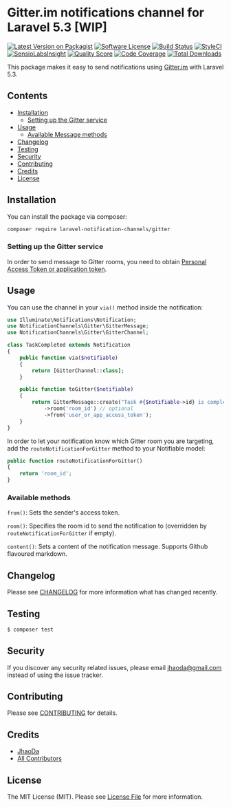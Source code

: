 # Gitter.im notifications channel for Laravel 5.3 [WIP]

[![Latest Version on Packagist](https://img.shields.io/packagist/v/laravel-notification-channels/gitter.svg?style=flat-square)](https://packagist.org/packages/laravel-notification-channels/gitter)
[![Software License](https://img.shields.io/badge/license-MIT-brightgreen.svg?style=flat-square)](LICENSE.md)
[![Build Status](https://img.shields.io/travis/laravel-notification-channels/gitter/master.svg?style=flat-square)](https://travis-ci.org/laravel-notification-channels/gitter)
[![StyleCI](https://styleci.io/repos/:style_ci_id/shield)](https://styleci.io/repos/:style_ci_id)
[![SensioLabsInsight](https://img.shields.io/sensiolabs/i/:sensio_labs_id.svg?style=flat-square)](https://insight.sensiolabs.com/projects/:sensio_labs_id)
[![Quality Score](https://img.shields.io/scrutinizer/g/laravel-notification-channels/gitter.svg?style=flat-square)](https://scrutinizer-ci.com/g/laravel-notification-channels/gitter)
[![Code Coverage](https://img.shields.io/scrutinizer/coverage/g/laravel-notification-channels/gitter/master.svg?style=flat-square)](https://scrutinizer-ci.com/g/laravel-notification-channels/gitter/?branch=master)
[![Total Downloads](https://img.shields.io/packagist/dt/laravel-notification-channels/gitter.svg?style=flat-square)](https://packagist.org/packages/laravel-notification-channels/gitter)

This package makes it easy to send notifications using [Gitter.im](//gitter.im) with Laravel 5.3.

## Contents

- [Installation](#installation)
	- [Setting up the Gitter service](#setting-up-the-Gitter-service)
- [Usage](#usage)
	- [Available Message methods](#available-message-methods)
- [Changelog](#changelog)
- [Testing](#testing)
- [Security](#security)
- [Contributing](#contributing)
- [Credits](#credits)
- [License](#license)


## Installation

You can install the package via composer:

```bash
composer require laravel-notification-channels/gitter
```

### Setting up the Gitter service

In order to send message to Gitter rooms, you need to obtain [Personal Access Token or application token](https://developer.gitter.im/apps).

## Usage

You can use the channel in your `via()` method inside the notification:

```php
use Illuminate\Notifications\Notification;
use NotificationChannels\Gitter\GitterMessage;
use NotificationChannels\Gitter\GitterChannel;

class TaskCompleted extends Notification
{
    public function via($notifiable)
    {
        return [GitterChannel::class];
    }

    public function toGitter($notifiable)
    {
        return GitterMessage::create("Task #{$notifiable->id} is complete!")
            ->room('room_id') // optional
            ->from('user_or_app_access_token');
    }
}
```

In order to let your notification know which Gitter room you are targeting, add the `routeNotificationForGitter` method to your Notifiable model:

```php
public function routeNotificationForGitter()
{
    return 'room_id';
}
```

### Available methods

`from()`: Sets the sender's access token.

`room()`: Specifies the room id to send the notification to (overridden by `routeNotificationForGitter` if empty).

`content()`: Sets a content of the notification message. Supports Github flavoured markdown.

## Changelog

Please see [CHANGELOG](CHANGELOG.md) for more information what has changed recently.

## Testing

``` bash
$ composer test
```

## Security

If you discover any security related issues, please email jhaoda@gmail.com instead of using the issue tracker.

## Contributing

Please see [CONTRIBUTING](CONTRIBUTING.md) for details.

## Credits

- [JhaoDa](https://github.com/jhaoda)
- [All Contributors](../../contributors)

## License

The MIT License (MIT). Please see [License File](LICENSE.md) for more information.
